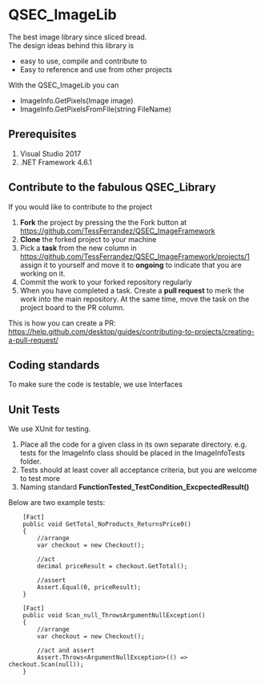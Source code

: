 # QSEC_ImageLib

The best image library since sliced bread.  
The design ideas behind this library is 

- easy to use, compile and contribute to
- Easy to reference and use from other projects

With the QSEC_ImageLib you can 
- ImageInfo.GetPixels(Image image)
- ImageInfo.GetPixelsFromFile(string FileName)

## Prerequisites

1. Visual Studio 2017
2. .NET Framework 4.6.1

## Contribute to the fabulous QSEC_Library

If you would like to contribute to the project

1. **Fork** the project by pressing the the Fork button at https://github.com/TessFerrandez/QSEC_ImageFramework
2. **Clone** the forked project to your machine
3. Pick a **task** from the new column in https://github.com/TessFerrandez/QSEC_ImageFramework/projects/1 assign it to yourself and move it to **ongoing** to indicate that you are working on it.
4. Commit the work to your forked repository regularly
5. When you have completed a task. Create a **pull request** to merk the work into the main repository. At the same time, move the task on the project board to the PR column.

This is how you can create a PR: https://help.github.com/desktop/guides/contributing-to-projects/creating-a-pull-request/

## Coding standards

To make sure the code is testable, we use Interfaces

## Unit Tests

We use XUnit for testing.  

1. Place all the code for a given class in its own separate directory. e.g. tests for the ImageInfo class should be placed in the ImageInfoTests folder.
2. Tests should at least cover all acceptance criteria, but you are welcome to test more
3. Naming standard **FunctionTested_TestCondition_ExcpectedResult()**

Below are two example tests:

        [Fact]
        public void GetTotal_NoProducts_ReturnsPrice0()
        {
            //arrange
            var checkout = new Checkout();

            //act
            decimal priceResult = checkout.GetTotal();

            //assert
            Assert.Equal(0, priceResult);
        }

        [Fact]
        public void Scan_null_ThrowsArgumentNullException()
        {
            //arrange
            var checkout = new Checkout();

            //act and assert
            Assert.Throws<ArgumentNullException>(() => checkout.Scan(null));
        }


